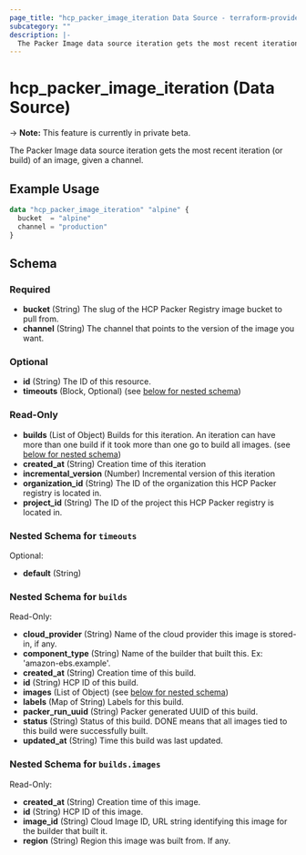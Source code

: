 ```yaml
---
page_title: "hcp_packer_image_iteration Data Source - terraform-provider-hcp"
subcategory: ""
description: |-
  The Packer Image data source iteration gets the most recent iteration (or build) of an image, given a channel.
---
```


# hcp_packer_image_iteration (Data Source)

-> **Note:** This feature is currently in private beta.

The Packer Image data source iteration gets the most recent iteration (or build) of an image, given a channel.

## Example Usage

```terraform
data "hcp_packer_image_iteration" "alpine" {
  bucket  = "alpine"
  channel = "production"
}
```

## Schema

### Required

- **bucket** (String) The slug of the HCP Packer Registry image bucket to pull from.
- **channel** (String) The channel that points to the version of the image you want.

### Optional

- **id** (String) The ID of this resource.
- **timeouts** (Block, Optional) (see [below for nested schema](#nestedblock--timeouts))

### Read-Only

- **builds** (List of Object) Builds for this iteration. An iteration can have more than one build if it took more than one go to build all images. (see [below for nested schema](#nestedatt--builds))
- **created_at** (String) Creation time of this iteration
- **incremental_version** (Number) Incremental version of this iteration
- **organization_id** (String) The ID of the organization this HCP Packer registry is located in.
- **project_id** (String) The ID of the project this HCP Packer registry is located in.

<a id="nestedblock--timeouts"></a>
### Nested Schema for `timeouts`

Optional:

- **default** (String)


<a id="nestedatt--builds"></a>
### Nested Schema for `builds`

Read-Only:

- **cloud_provider** (String) Name of the cloud provider this image is stored-in, if any.
- **component_type** (String) Name of the builder that built this. Ex: 'amazon-ebs.example'.
- **created_at** (String) Creation time of this build.
- **id** (String) HCP ID of this build.
- **images** (List of Object) (see [below for nested schema](#nestedobjatt--builds--images))
- **labels** (Map of String) Labels for this build.
- **packer_run_uuid** (String) Packer generated UUID of this build.
- **status** (String) Status of this build. DONE means that all images tied to this build were successfully built.
- **updated_at** (String) Time this build was last updated.

<a id="nestedobjatt--builds--images"></a>
### Nested Schema for `builds.images`

Read-Only:

- **created_at** (String) Creation time of this image.
- **id** (String) HCP ID of this image.
- **image_id** (String) Cloud Image ID, URL string identifying this image for the builder that built it.
- **region** (String) Region this image was built from. If any.